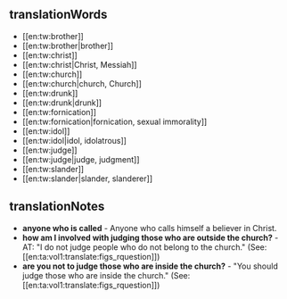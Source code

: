 ## translationWords

* [[en:tw:brother]]
* [[en:tw:brother|brother]]
* [[en:tw:christ]]
* [[en:tw:christ|Christ, Messiah]]
* [[en:tw:church]]
* [[en:tw:church|church, Church]]
* [[en:tw:drunk]]
* [[en:tw:drunk|drunk]]
* [[en:tw:fornication]]
* [[en:tw:fornication|fornication, sexual immorality]]
* [[en:tw:idol]]
* [[en:tw:idol|idol, idolatrous]]
* [[en:tw:judge]]
* [[en:tw:judge|judge, judgment]]
* [[en:tw:slander]]
* [[en:tw:slander|slander, slanderer]]

## translationNotes

* **anyone who is called** - Anyone who calls himself a believer in Christ.
* **how am I involved with judging those who are outside the church?** - AT: "I do not judge people who do not belong to the church." (See: [[en:ta:vol1:translate:figs_rquestion]])
* **are you not to judge those who are inside the church?** - "You should judge those who are inside the church." (See: [[en:ta:vol1:translate:figs_rquestion]])
